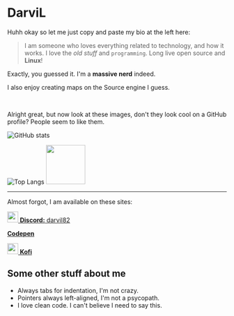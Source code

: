 # DarviL

Huhh okay so let me just copy and paste my bio at the left here:

> I am someone who loves everything related to technology, and how it works. I love the *old stuff* and `programming`.
> Long live open source and **Linux**!

Exactly, you guessed it. I'm a **massive nerd** indeed.

I also enjoy creating maps on the Source engine I guess.

<br>

Alright great, but now look at these images, don't they look cool on a GitHub profile? People seem to like them.

![GitHub stats](https://github-readme-stats.vercel.app/api?username=DarviL82&show_icons=true&theme=synthwave&hide_border=true&title_color=03fcb1)

![Top Langs](https://github-readme-stats.vercel.app/api/top-langs/?username=DarviL82&layout=compact&langs_count=10)
<img width="90px" src="https://user-images.githubusercontent.com/48654552/127066313-9da7f85a-ce25-4ef9-996e-d0f7f758414d.png">

---

Almost forgot, I am available on these sites:

<a href="https://discord.gg"> <img width="25px" src="https://discord.com/assets/3437c10597c1526c3dbd98c737c2bcae.svg"> **Discord:** darvil82 </a>

<a href="https://codepen.io/darvil82"> **Codepen**

<a href="https://ko-fi.com/darvil"> <img width="25px" src="https://uploads-ssl.webflow.com/5c14e387dab576fe667689cf/61e1116779fc0a9bd5bdbcc7_Frame%206.png"> **Kofi** </a>

## Some other stuff about me
* Always tabs for indentation, I'm not crazy.
* Pointers always left-aligned, I'm not a psycopath.
* I love clean code. I can't believe I need to say this.
